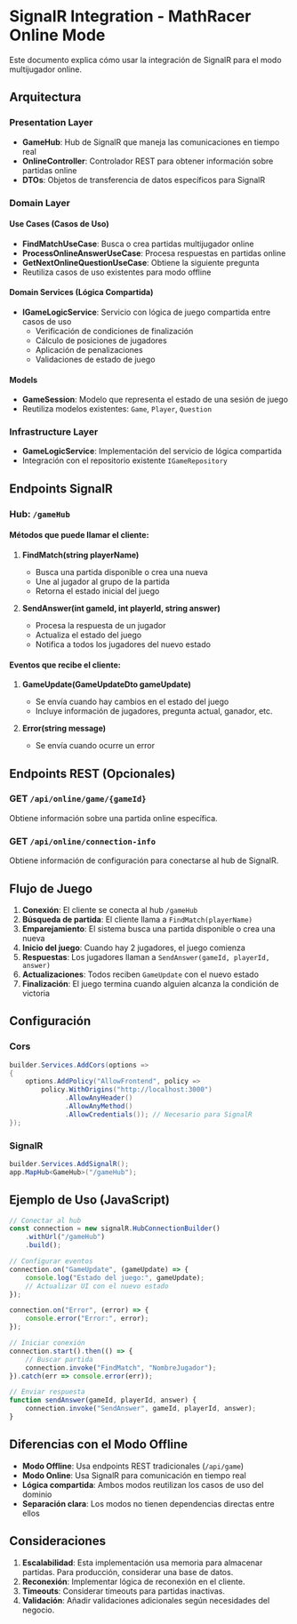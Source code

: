 # SignalR Integration - MathRacer Online Mode

Este documento explica cómo usar la integración de SignalR para el modo multijugador online.

## Arquitectura

### Presentation Layer
- **GameHub**: Hub de SignalR que maneja las comunicaciones en tiempo real
- **OnlineController**: Controlador REST para obtener información sobre partidas online
- **DTOs**: Objetos de transferencia de datos específicos para SignalR

### Domain Layer
#### Use Cases (Casos de Uso)
- **FindMatchUseCase**: Busca o crea partidas multijugador online
- **ProcessOnlineAnswerUseCase**: Procesa respuestas en partidas online
- **GetNextOnlineQuestionUseCase**: Obtiene la siguiente pregunta
- Reutiliza casos de uso existentes para modo offline

#### Domain Services (Lógica Compartida)
- **IGameLogicService**: Servicio con lógica de juego compartida entre casos de uso
  - Verificación de condiciones de finalización
  - Cálculo de posiciones de jugadores
  - Aplicación de penalizaciones
  - Validaciones de estado de juego

#### Models
- **GameSession**: Modelo que representa el estado de una sesión de juego
- Reutiliza modelos existentes: `Game`, `Player`, `Question`

### Infrastructure Layer
- **GameLogicService**: Implementación del servicio de lógica compartida
- Integración con el repositorio existente `IGameRepository`

## Endpoints SignalR

### Hub: `/gameHub`

#### Métodos que puede llamar el cliente:

1. **FindMatch(string playerName)**
   - Busca una partida disponible o crea una nueva
   - Une al jugador al grupo de la partida
   - Retorna el estado inicial del juego

2. **SendAnswer(int gameId, int playerId, string answer)**
   - Procesa la respuesta de un jugador
   - Actualiza el estado del juego
   - Notifica a todos los jugadores del nuevo estado

#### Eventos que recibe el cliente:

1. **GameUpdate(GameUpdateDto gameUpdate)**
   - Se envía cuando hay cambios en el estado del juego
   - Incluye información de jugadores, pregunta actual, ganador, etc.

2. **Error(string message)**
   - Se envía cuando ocurre un error

## Endpoints REST (Opcionales)

### GET `/api/online/game/{gameId}`
Obtiene información sobre una partida online específica.

### GET `/api/online/connection-info`
Obtiene información de configuración para conectarse al hub de SignalR.

## Flujo de Juego

1. **Conexión**: El cliente se conecta al hub `/gameHub`
2. **Búsqueda de partida**: El cliente llama a `FindMatch(playerName)`
3. **Emparejamiento**: El sistema busca una partida disponible o crea una nueva
4. **Inicio del juego**: Cuando hay 2 jugadores, el juego comienza
5. **Respuestas**: Los jugadores llaman a `SendAnswer(gameId, playerId, answer)`
6. **Actualizaciones**: Todos reciben `GameUpdate` con el nuevo estado
7. **Finalización**: El juego termina cuando alguien alcanza la condición de victoria

## Configuración

### Cors
```csharp
builder.Services.AddCors(options =>
{
    options.AddPolicy("AllowFrontend", policy =>
        policy.WithOrigins("http://localhost:3000")
              .AllowAnyHeader()
              .AllowAnyMethod()
              .AllowCredentials()); // Necesario para SignalR
});
```

### SignalR
```csharp
builder.Services.AddSignalR();
app.MapHub<GameHub>("/gameHub");
```

## Ejemplo de Uso (JavaScript)

```javascript
// Conectar al hub
const connection = new signalR.HubConnectionBuilder()
    .withUrl("/gameHub")
    .build();

// Configurar eventos
connection.on("GameUpdate", (gameUpdate) => {
    console.log("Estado del juego:", gameUpdate);
    // Actualizar UI con el nuevo estado
});

connection.on("Error", (error) => {
    console.error("Error:", error);
});

// Iniciar conexión
connection.start().then(() => {
    // Buscar partida
    connection.invoke("FindMatch", "NombreJugador");
}).catch(err => console.error(err));

// Enviar respuesta
function sendAnswer(gameId, playerId, answer) {
    connection.invoke("SendAnswer", gameId, playerId, answer);
}
```

## Diferencias con el Modo Offline

- **Modo Offline**: Usa endpoints REST tradicionales (`/api/game`)
- **Modo Online**: Usa SignalR para comunicación en tiempo real
- **Lógica compartida**: Ambos modos reutilizan los casos de uso del dominio
- **Separación clara**: Los modos no tienen dependencias directas entre ellos

## Consideraciones

1. **Escalabilidad**: Esta implementación usa memoria para almacenar partidas. Para producción, considerar una base de datos.
2. **Reconexión**: Implementar lógica de reconexión en el cliente.
3. **Timeouts**: Considerar timeouts para partidas inactivas.
4. **Validación**: Añadir validaciones adicionales según necesidades del negocio.